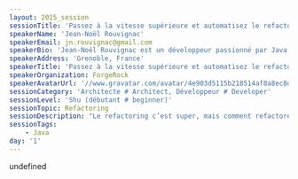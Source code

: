 ```yaml
---
layout: 2015_session
sessionTitle: 'Passez à la vitesse supérieure et automatisez le refactoring avec AutoRefactor !'
speakerName: 'Jean-Noël Rouvignac'
speakerEmail: jn.rouvignac@gmail.com
speakerBio: 'Jean-Noël Rouvignac est un développeur passionné par Java et l’open source. Son expérience professionnelle chez Information Mosaic en Irlande et ForgeRock France l’emmène à s’approprier de larges projets. Comme il aime le code simple et lisible, il pratique le refactoring à profusion. Et il l’automatise sous la forme d’un projet open source : AutoRefactor.'
speakerAddress: 'Grenoble, France'
speakerTitle: 'Passez à la vitesse supérieure et automatisez le refactoring avec AutoRefactor !'
speakerOrganization: ForgeRock
speakerAvatarUrl: '//www.gravatar.com/avatar/4e903d5115b218514af8a8ec8d4f2aad?size=200&default=mm'
sessionCategory: 'Architecte # Architect, Développeur # Developer'
sessionLevel: 'Shu (débutant # beginner)'
sessionTopic: Refactoring
sessionDescription: "Le refactoring c’est super, mais comment refactorer tout ce code legacy? Comment garder son code lisible et moderne avec peu d’effort?\n\nRefactoreur dans l’âme, Jean-Noël présentera comment faire du refactoring efficacement pour améliorer le code. Cela marche bien mais reste un processus manuel qui demande beaucoup d’attention.\n\nPour se faciliter la vie, il a créé AutoRefactor. C’est un plugin Eclipse qui refactore le code tout seul. Alors qu'un formatteur de code ne touche qu'aux espaces et aux sauts de ligne, AutoRefactor se place un niveau au dessus et réécrit les structures du programme pour le désobscurcir et le rendre plus facilement lisible. Nous allons l’exécuter pour nettoyer une base de code complète en un clic! Finalement Jean-Noël expliquera son fonctionnement et rêvera à ce que son futur sera."
sessionTags:
    - Java
day: '1'
---
```


undefined
